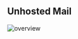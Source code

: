 
Unhosted Mail
-------------

![overview](https://github.com/nilclass/unhosted-mail/blob/doc/overview.png)
